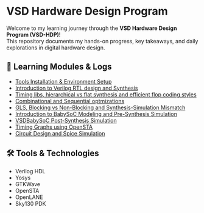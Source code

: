 # VSD Hardware Design Program

Welcome to my learning journey through the **VSD Hardware Design Program (VSD-HDP)**!  
This repository documents my hands-on progress, key takeaways, and daily explorations in digital hardware design.

## 🔗 Learning Modules & Logs

- [Tools Installation & Environment Setup](Day%200/README.md)
- [Introduction to Verilog RTL design and Synthesis](Day%201/README.md)
- [Timing libs, hierarchical vs flat synthesis and efficient flop coding styles](Day%202/README.md)
- [Combinational and Sequential optmizations](Day%203/README.md)
- [GLS, Blocking vs Non-Blocking and Synthesis-Simulation Mismatch](Day%204/README.md)
- [Introduction to BabySoC Modeling and Pre-Synthesis Simulation](Day%205/README.md)
- [VSDBabySoC Post-Synthesis Simulation](Day%206/README.md)
- [Timing Graphs using OpenSTA](Day%207/README.md)
- [Circuit Design and Spice Simulation](Day%208/README.md)

## 🛠️ Tools & Technologies

- Verilog HDL
- Yosys 
- GTKWave 
- OpenSTA 
- OpenLANE 
- Sky130 PDK


